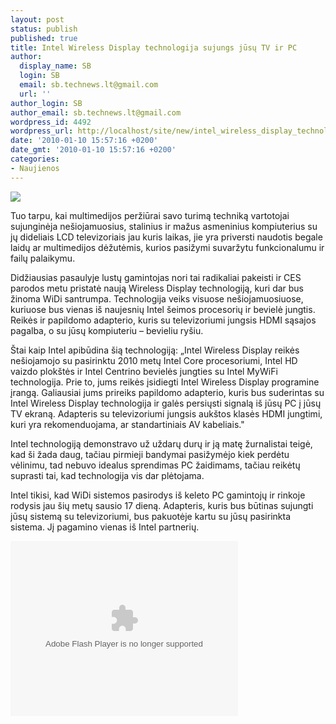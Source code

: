 ```yaml
---
layout: post
status: publish
published: true
title: Intel Wireless Display technologija sujungs jūsų TV ir PC
author:
  display_name: SB
  login: SB
  email: sb.technews.lt@gmail.com
  url: ''
author_login: SB
author_email: sb.technews.lt@gmail.com
wordpress_id: 4492
wordpress_url: http://localhost/site/new/intel_wireless_display_technologija_sujungs_jusu_tv_ir_pc/
date: '2010-01-10 15:57:16 +0200'
date_gmt: '2010-01-10 15:57:16 +0200'
categories:
- Naujienos
---
```

<div class="imgright"><img src="http://t0.gstatic.com/images?q=tbn:pipQDKHApvjwHM:http://www.scioncustoms.com/blog/uploaded_images/wdtv-1-747853.jpg"  /></div>
<p>Tuo tarpu, kai multimedijos peržiūrai savo turimą techniką vartotojai sujunginėja nešiojamuosius, stalinius ir mažus asmeninius kompiuterius su jų dideliais LCD televizoriais jau kuris laikas, jie yra priversti naudotis begale laidų ar multimedijos dėžutėmis, kurios pasižymi suvaržytu funkcionalumu ir failų palaikymu.</p>
<p>Didžiausias pasaulyje lustų gamintojas nori tai radikaliai pakeisti ir CES parodos metu pristatė naują Wireless Display technologiją, kuri dar bus žinoma WiDi santrumpa. Technologija veiks visuose nešiojamuosiuose, kuriuose bus vienas iš naujesnių Intel šeimos procesorių ir bevielė jungtis. Reikės ir papildomo adapterio, kuris su televizoriumi jungsis HDMI sąsajos pagalba, o su jūsų kompiuteriu – bevieliu ryšiu.</p>
<p>Štai kaip Intel apibūdina šią technologiją: „Intel Wireless Display reikės nešiojamojo su pasirinktu 2010 metų Intel Core procesoriumi, Intel HD vaizdo plokštės ir Intel Centrino bevielės jungties su Intel MyWiFi technologija. Prie to, jums reikės įsidiegti Intel Wireless Display programine įrangą. Galiausiai jums prireiks papildomo adapterio, kuris bus suderintas su Intel Wireless Display technologija ir galės persiųsti signalą iš jūsų PC į jūsų TV ekraną. Adapteris su televizoriumi jungsis aukštos klasės HDMI jungtimi, kuri yra rekomenduojama, ar standartiniais AV kabeliais."</p>
<p>Intel technologiją demonstravo už uždarų durų ir ją matę žurnalistai teigė, kad ši žada daug, tačiau pirmieji bandymai pasižymėjo kiek perdėtu vėlinimu, tad nebuvo idealus sprendimas PC žaidimams, tačiau reikėtų suprasti tai, kad technologija vis dar plėtojama.</p>
<p>Intel tikisi, kad WiDi sistemos pasirodys iš keleto PC gamintojų ir rinkoje rodysis jau šių metų sausio 17 dieną. Adapteris, kuris bus būtinas sujungti jūsų sistemą su televizoriumi, bus pakuotėje kartu su jūsų pasirinkta sistema. Jį pagamino vienas iš Intel partnerių.</p>
<p><object width="364" height="280"><param name="movie" value="http://www.cnet.com/av/video/flv/universalPlayer/universalSmall.swf" /><param name="wmode" value="transparent" /><param name="allowFullScreen" value="true" /><param name="FlashVars" value="playerType=embedded&type=id&value=50081933" /><embed src="http://www.cnet.com/av/video/flv/universalPlayer/universalSmall.swf" type="application/x-shockwave-flash" wmode="transparent" width="364" height="280" allowFullScreen="true" FlashVars="playerType=embedded&type=id&value=50081933" /></object></p>
